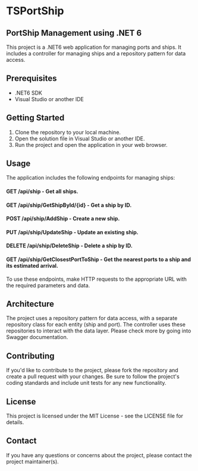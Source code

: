 # TSPortShip
## PortShip Management using .NET 6
This project is a .NET6 web application for managing ports and ships. It includes a controller for managing ships and a repository pattern for data access.

## Prerequisites
* .NET6 SDK
* Visual Studio or another IDE

## Getting Started
1. Clone the repository to your local machine.
2. Open the solution file in Visual Studio or another IDE.
3. Run the project and open the application in your web browser.

## Usage
The application includes the following endpoints for managing ships:

#### GET /api/ship - Get all ships.
#### GET /api/ship/GetShipById/{id} - Get a ship by ID.
#### POST /api/ship/AddShip - Create a new ship.
#### PUT /api/ship/UpdateShip - Update an existing ship.
#### DELETE /api/ship/DeleteShip - Delete a ship by ID.
#### GET /api/ship/GetClosestPortToShip - Get the nearest ports to a ship and its estimated arrival.
To use these endpoints, make HTTP requests to the appropriate URL with the required parameters and data.

## Architecture
The project uses a repository pattern for data access, with a separate repository class for each entity (ship and port). The controller uses these repositories to interact with the data layer. Please check more by going into Swagger documentation.

## Contributing
If you'd like to contribute to the project, please fork the repository and create a pull request with your changes. Be sure to follow the project's coding standards and include unit tests for any new functionality.

## License
This project is licensed under the MIT License - see the LICENSE file for details.

## Contact
If you have any questions or concerns about the project, please contact the project maintainer(s).
